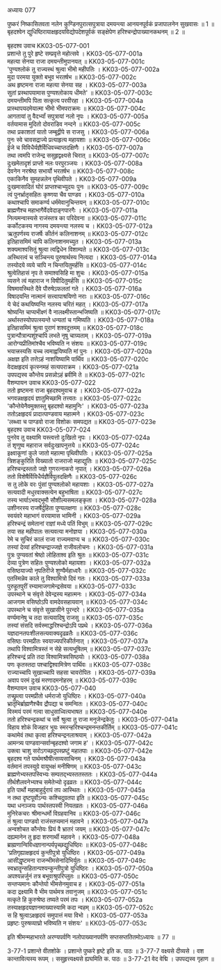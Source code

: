 अध्यायः 077

पुष्करं निष्कासितवता नलेन कुण्डिनपुरात्सपुत्राया दमयन्त्या आनयनपूर्वकं प्रजापालनेन सुखवासः ॥ 1 ॥ बृहदश्वेन द्युधिष्ठिरायाक्षहृदयविद्योपदेशपूर्वकं सङ्क्षेपेण हरिश्चन्द्रोपाख्यानकथनम् ॥ 2 ॥

बृहदश्व उवाच 	KK03-05-077-001  
प्रशान्ते तु पुरे हृष्टे सम्प्रवृत्ते महोत्सवे ।	KK03-05-077-001a  
महत्या सेनया राजा दमयन्तीमुपानयत् ॥	KK03-05-077-001c  
\'पुण्यश्लोकं तु राज्यस्थं श्रुत्वा भीमो महीपतिः ।	KK03-05-077-002a  
मुदा परमया युक्तो बभूव भरतर्षभ ॥	KK03-05-077-002c  
अथ हृष्टमना राजा महत्या सेनया सह ।	KK03-05-077-003a  
सुतां प्रस्थापयामास पुण्यश्लोकाय धीमते\' ॥	KK03-05-077-003c  
दमयन्तीमपि पिता सत्कृत्य परवीरहा ।	KK03-05-077-004a  
प्रास्थापयदमेयात्मा भीमो भीमपराक्रमः ॥	KK03-05-077-004c  
आगतायां तु वैदर्भ्यां सपुत्रायां नलो नृपः ।	KK03-05-077-005a  
वर्तयामास मुदितो दोवराडिव नन्दने ॥	KK03-05-077-005c  
तथा प्रकाशतां यातो जम्बूद्वीपे स राजसु ।	KK03-05-077-006a  
पुनः स्वे चावसद्राज्ये प्रत्याहृत्य महायशाः ॥	KK03-05-077-006c  
ईजे च विविधैर्यज्ञैर्विधिवच्चाप्तदक्षिणैः ।	KK03-05-077-007a  
तथा त्वमपि राजेन्द्र ससुहृद्वक्ष्यसे चिरात् ॥	KK03-05-077-007c  
दुःखमेतादृशं प्राप्तो नलः परपुरञ्जयः ।	KK03-05-077-008a  
देवनेन नरश्रेष्ठ सभार्यो भरतर्षभ ॥	KK03-05-077-008c  
एकाकिनैव सुमहन्नलेन पृथिवीपते ।	KK03-05-077-009a  
दुःखमासादितं घोरं प्राप्तश्चाभ्युदयः पुनः ॥	KK03-05-077-009c  
त्वं पुनर्भ्रातृसहितः कृष्णया चैव पाण्डव ।	KK03-05-077-010a  
कथाश्चापि समाकर्ण्य धर्ममेवानुचिन्तयन् ॥	KK03-05-077-010c  
ब्राह्मणैश्च महाभागैर्वेदवेदाङ्गपारगैः ।	KK03-05-077-011a  
नित्यमन्वास्यसे राजंस्तत्र का परिदेवना ॥	KK03-05-077-011c  
कर्कोटकस्य नागस्य दमयन्त्या नलस्य च ।	KK03-05-077-012a  
ऋतुपर्णस्य राजर्षेः कीर्तनं कलिनाशनम् ॥	KK03-05-077-012c  
इतिहासमिमं चापि कलिनाशनमच्युत ।	KK03-05-077-013a  
शक्यमाश्वसितुं श्रुत्वा त्वद्विधेन विशाम्पते ॥	KK03-05-077-013c  
अस्थिरत्वं च सञ्चिन्त्य पुरुषार्थस्य नित्यदा ।	KK03-05-077-014a  
तस्योदये व्यये चापि न चिन्तयितुमर्हसि ॥	KK03-05-077-014c  
श्रुत्वेतिहासं नृप ते समाश्वसिहि मा शुचः ।	KK03-05-077-015a  
व्यसने त्वं महाराज न विषीदितुमर्हसि ॥	KK03-05-077-015c  
विषमावस्थिते दैवे पौरुषेऽफलतां गते ।	KK03-05-077-016a  
विषादयन्ति नात्मानं सत्त्वापाश्रयिणो नराः ॥	KK03-05-077-016c  
ये चेदं कथयिष्यन्ति नलस्य चरितं महत् ।	KK03-05-077-017a  
श्रोष्यन्ति चाप्यभीक्ष्णं वै नालक्ष्मीस्तान्भजिष्यति ॥	KK03-05-077-017c  
अर्थास्तस्योपपत्स्यन्ते धन्यतां च गमिष्यति ।	KK03-05-077-018a  
इतिहासमिमं श्रुत्वा पुराणं शश्वदुत्तमम् ॥	KK03-05-077-018c  
पुत्रान्पौत्रान्पशूंश्चापि लभते नृषु चाग्र्यताम् ।	KK03-05-077-019a  
आरोग्यप्रीतिमांश्चैव भविष्यति न संशयः ॥	KK03-05-077-019c  
भयात्त्रस्यसि यच्च त्वमाह्वयिष्यति मां पुनः ।	KK03-05-077-020a  
अक्षज्ञ इति तत्तेऽहं नाशयिष्यामि पार्थिव ॥	KK03-05-077-020c  
वेदाक्षहृदयं कृत्स्नमहं सत्यपराक्रम ।	KK03-05-077-021a  
उपपद्यस्व कौन्तेय प्रसन्नोऽहं ब्रवीमि ते ॥	KK03-05-077-021c  
वैशम्पायन उवाच 	KK03-05-077-022  
ततो हृष्टमना राजा बृहदश्वमुवाच ह ।	KK03-05-077-022a  
भगवन्नक्षहृदयं ज्ञातुमिच्छामि तत्त्वतः ॥	KK03-05-077-022c  
\'कौन्तेयेनैवमुक्तस्तु बृहदश्वो महामुनिः\' ।	KK03-05-077-023a  
ततोऽक्षहृदयं प्रादात्पाण्डवाय महात्मने ।	KK03-05-077-023c  
\'लब्ध्वा च पाण्डवो राजा विशोकः समपद्यत ॥	KK03-05-077-023e  
बृहदश्व उवाच 	KK03-05-077-024  
पुनरेव तु वक्ष्यामि यस्त्वत्तो दुःखितो नृपः ।	KK03-05-077-024a  
तं शृणुष्व महाराज सर्वदुःखापनुत्तये ॥	KK03-05-077-024c  
इक्ष्वाकूणां कुले जातो महात्मा पृथिवीपतिः ।	KK03-05-077-025a  
त्रिशङ्कुरिति विख्यातो राजराजो महाद्युतिः ॥	KK03-05-077-025c  
हरिश्चन्द्रस्ततो जज्ञे गुणरत्नाकरो नृपात् ।	KK03-05-077-026a  
ततो विशेषैर्विविधैर्यज्ञैर्विपुलदक्षिणैः ॥	KK03-05-077-026c  
स तु लोके वरः पुंसां पुण्यश्लोको महायशाः ।	KK03-05-077-027a  
सत्यवादी मधुरवाक्सत्येन बहुभाषिता ॥	KK03-05-077-027c  
तस्य भार्याऽभवद्भूमौ सौशील्यसमलङ्कृता ।	KK03-05-077-028a  
उशीनरस्य राजर्षेर्दुहिता पुण्यलक्षणा ॥	KK03-05-077-028c  
स्वयंवरे महाभागं वरयामास भामिनी ।	KK03-05-077-029a  
हरिश्चन्द्रं समेतानां राज्ञां मध्ये पतिं विभुम् ॥	KK03-05-077-029c  
तया सह महीपालः सत्यवत्या मनोज्ञया ।	KK03-05-077-030a  
रेमे च सुचिरं कालं राजा राज्यमवाप्य च ॥	KK03-05-077-030c  
तस्यां देव्यां हरिश्चन्द्राज्जज्ञे राजीवलोचनः ।	KK03-05-077-031a  
पुत्रः पुण्यवतां श्रेष्ठो लोहिताश्व इति श्रुतः ॥	KK03-05-077-031c  
देव्या पुत्रेण सहितः पुण्यश्लोको महायशाः ।	KK03-05-077-032a  
वसिष्ठयाज्यो नृपतिरीजे शुण्यैर्महाध्वरैः ॥	KK03-05-077-032c  
एतस्मिन्नेव काले तु विश्वामित्रो दिवं गतः ।	KK03-05-077-033a  
पुरुहूतपुरीं रम्यामाजगामेन्द्रसेवया ॥	KK03-05-077-033c  
उपस्थाने च संवृत्ते देवेन्द्रस्य महात्मनः ।	KK03-05-077-034a  
आजगाम वसिष्ठोऽपि वामदेवसहायवान् ॥	KK03-05-077-034c  
उपस्थाने च संवृत्ते सुखासीने पुरन्दरे ।	KK03-05-077-035a  
वर्ण्यमानेषु च तदा सत्यवादिषु राजसु ॥	KK03-05-077-035c  
तस्यां संसदि सर्वस्माद्धरिश्चन्द्रोऽपि पप्रथे ।	KK03-05-077-036a  
यज्ञदानतपःशीलसत्यवाक्यदृढव्रतैः ॥	KK03-05-077-036c  
वसिष्ठः परमप्रीतः स्वयाज्यपरिकीर्तनात् ।	KK03-05-077-037a  
तथापि विश्वामित्रस्तं न सेहे सत्यभूषितम् ॥	KK03-05-077-037c  
हरिश्चन्द्रं प्रति तदा विश्वामित्रवसिष्ठयोः ।	KK03-05-077-038a  
पणः कृतस्तदा पश्चाद्विश्वामित्रेण पार्थिवः ॥	KK03-05-077-038c  
राज्याच्चापि सुखाच्चापि सहसा चावरोपितः ।	KK03-05-077-039a  
अवाप परमं दुःखं मरणादमनोहरम् ॥	KK03-05-077-039c  
वैशम्पायन उवाच 	KK03-05-077-040  
तच्छ्रुत्वा परमप्रीतो धर्मराजो युधिष्ठिरः ।	KK03-05-077-040a  
भ्रातृभिर्ब्राह्मणैश्चैव द्रौपद्या च समन्वितः ।	KK03-05-077-040c  
विस्मयं परमं गत्वा साधुसाध्वित्यभाषत ॥	KK03-05-077-040e  
ततो हरिश्चन्द्रकथां च सर्वे श्रुत्वा तु राजा मनुजेन्द्रकेतुः ।	KK03-05-077-041a  
विहाय शोकं विजहार भूयः स्मरन्हरिश्चन्द्रमनन्तकीर्तिम् ॥	KK03-05-077-041c  
कथामेवं तथा कृत्वा हरिश्चन्द्रनलाश्रयाम् ।	KK03-05-077-042a  
आमन्त्र्य पाण्डवान्सर्वान्बृहदश्वो जगाम ह\' ।	KK03-05-077-042c  
उक्त्वा चाशु सरोऽगच्छदुपस्प्रष्टुं महातपाः ॥	KK03-05-077-042e  
बृहदश्व गते पार्थमश्रौषीत्सव्यसाचिनम् ।	KK03-05-077-043a  
वर्तमानं तपस्युग्रे वायुभक्षं मनीषिणम् ॥	KK03-05-077-043c  
ब्राह्मणेभ्यस्तपस्विभ्यः सम्पतद्भ्यस्ततस्ततः ।	KK03-05-077-044a  
तीर्थशैलवनेभ्यश्च समेतेभ्यो दृढव्रतः ॥	KK03-05-077-044c  
इति पार्थो महाबाहुर्दुरापं तप आस्थितः ।	KK03-05-077-045a  
न तथा दृष्टपूर्वोऽन्यः कश्चिदुग्रतपा इति ॥	KK03-05-077-045c  
यथा धनञ्जयः पार्थस्तपस्वी नियतव्रतः ।	KK03-05-077-046a  
मुनिरेकचरः श्रीमान्धर्मो विग्रहवानिव ॥	KK03-05-077-046c  
तं श्रुत्वा पाण्डवो राजंस्तप्यमानं महावने ।	KK03-05-077-047a  
अन्वशोचत कौन्तेयः प्रियं वै भ्रातरं जयम् ॥	KK03-05-077-047c  
दह्यमानेन तु हृदा शरणार्थी महावने ।	KK03-05-077-048a  
ब्राह्मणान्विविधज्ञानान्पर्यपृच्छद्युधिष्ठिरः ॥	KK03-05-077-048c  
\'प्रतिगृह्याक्षहृदयं कुन्तीपुत्रो युधिष्ठिरः ।	KK03-05-077-049a  
आसीद्धृष्टमना राजन्भीमसेनादिभिर्युतः ॥	KK03-05-077-049c  
स्वभ्रातॄन्सहितान्पश्यन्कुन्तीपुत्रो युधिष्ठिरः ।	KK03-05-077-050a  
अपश्यन्नर्जुनं तत्र बभूवाश्रुपरिप्लुतः ॥	KK03-05-077-050c  
सन्तप्यमानः कौन्तेयो भीमसेनमुवाच ह ।	KK03-05-077-051a  
कदा द्रक्ष्यामि वै भीम पार्थमत्र तवानुजम् ॥	KK03-05-077-051c  
मत्कृते हि कुरुश्रेष्ठ तष्यते परमं तपः ।	KK03-05-077-052a  
तस्याक्षहृदयज्ञानमाख्यास्यामि कदा न्वहम् ॥	KK03-05-077-052c  
स हि श्रुत्वाऽक्षहृदयं समुपात्तं मया विभो ।	KK03-05-077-053a  
प्रहृष्टः पुरुषव्याघ्रो भविष्यति न संशयः\' ॥	KK03-05-077-053c  

इति श्रीमन्महाभारते अरण्यपर्वणि नलोपाख्यानपर्वणि सप्तसप्ततितमोऽध्यायः ॥ 77 ॥

3-77-1 प्रशान्ते वीतशोके । प्रशान्ते पुष्करे हृष्टे इति क. पाठः ॥ 3-77-7 वक्ष्यसे दीव्यसे । वश कान्तावित्यस्य रूपम् । ससुहृत्त्यक्ष्यसे ह्यघमिति क. पाठः ॥ 3-77-21 वेद वेद्मि । उपपद्यस्व गृहाण ॥
